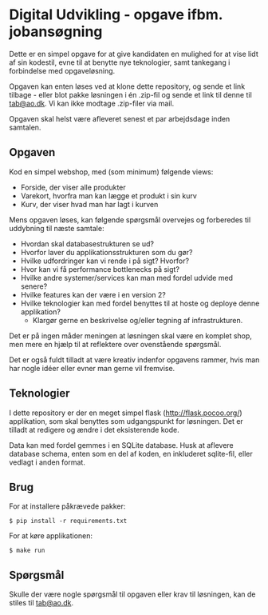 # Digital Udvikling - opgave ifbm. jobansøgning

Dette er en simpel opgave for at give kandidaten en mulighed for at vise lidt af sin kodestil, evne til at benytte nye teknologier, samt tankegang i forbindelse med opgaveløsning.

Opgaven kan enten løses ved at klone dette repository, og sende et link tilbage - eller blot pakke løsningen i én .zip-fil og sende et link til denne til <tab@ao.dk>. Vi kan ikke modtage .zip-filer via mail.

Opgaven skal helst være afleveret senest et par arbejdsdage inden samtalen.

## Opgaven

Kod en simpel webshop, med (som minimum) følgende views:

 * Forside, der viser alle produkter
 * Varekort, hvorfra man kan lægge et produkt i sin kurv
 * Kurv, der viser hvad man har lagt i kurven

Mens opgaven løses, kan følgende spørgsmål overvejes og forberedes til uddybning til næste samtale:

 * Hvordan skal databasestrukturen se ud?
 * Hvorfor laver du applikationsstrukturen som du gør?
 * Hvilke udfordringer kan vi rende i på sigt? Hvorfor?
 * Hvor kan vi få performance bottlenecks på sigt?
 * Hvilke andre systemer/services kan man med fordel udvide med senere?
 * Hvilke features kan der være i en version 2?
 * Hvilke teknologier kan med fordel benyttes til at hoste og deploye denne applikation?
     * Klargør gerne en beskrivelse og/eller tegning af infrastrukturen.

Det er på ingen måder meningen at løsningen skal være en komplet shop, men mere en hjælp til at reflektere over ovenstående spørgsmål.

Det er også fuldt tilladt at være kreativ indenfor opgavens rammer, hvis man har nogle idéer eller evner man gerne vil fremvise.

## Teknologier

I dette repository er der en meget simpel flask (<http://flask.pocoo.org/>) applikation, som skal benyttes som udgangspunkt for løsningen.
Det er tilladt at redigere og ændre i det eksisterende kode.

Data kan med fordel gemmes i en SQLite database. Husk at aflevere database schema, enten som en del af koden, en inkluderet sqlite-fil, eller vedlagt i anden format.

## Brug

For at installere påkrævede pakker:

```
$ pip install -r requirements.txt
```

For at køre applikationen:

```
$ make run
```

## Spørgsmål

Skulle der være nogle spørgsmål til opgaven eller krav til løsningen, kan de stiles til <tab@ao.dk>.
